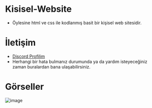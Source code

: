 # Kisisel-Website

* Öylesine html ve css ile kodlanmış basit bir kişisel web sitesidir.

# İletişim
* [Discord Profilim](https://discord.com/users/545976310342746152)
* Herhangi bir hata bulmanız durumunda ya da yardım isteyeceğiniz zaman buralardan bana ulaşabilirsiniz.

# Görseller

![image](https://cdn.discordapp.com/attachments/828589873253449838/953708037053513828/unknown.png)
